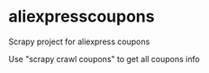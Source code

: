 aliexpresscoupons
=================

Scrapy project for aliexpress coupons

Use "scrapy crawl coupons" to get all coupons info

